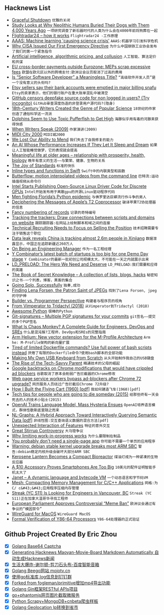 ## Hacknews List


- [Graceful Shutdown](http://250bpm.com/blog:146)  `优雅的关闭`
- [Study Looks at Why Neolithic Humans Buried Their Dogs with Them 4,000 Years Ago](https://www.smithsonianmag.com/smart-news/people-buried-their-dogs-them-4000-years-ago-180971502/)  `一项研究调查了新石器时代的人类为什么会在4000年前将狗葬在一起`
- [Flightradar24 – how it works](https://habr.com/en/post/440596/)  `Flightradar24 -工作原理`
- [AAAS: Machine learning &#39;causing science crisis&#39;](https://www.bbc.co.uk/news/science-environment-47267081)  `AAAS:机器学习引发科学危机`
- [Why CISA Issued Our First Emergency Directive](https://cyber.dhs.gov/blog/#why-cisa-issued-our-first-emergency-directive)  `为什么中国钢铁工业协会发布了我们的第一个紧急指令`
- [Artificial intelligence, algorithmic pricing, and collusion](https://voxeu.org/article/artificial-intelligence-algorithmic-pricing-and-collusion)  `人工智能、算法定价和共谋`
- [EU cross-border payments outside Eurozone: MEPs scrap excessive fees](http://www.europarl.europa.eu/news/en/press-room/20190207IPR25223/eu-cross-border-payments-outside-eurozone-meps-scrap-excessive-fees)  `欧盟在欧元区以外的跨境支付:欧洲议会议员取消了过高的费用`
- [Is “Senior Software Developer” a Meaningless Title?](https://www.eduardobautista.com/senior-software-developers/)  `“高级软件开发人员”是一个没有意义的头衔吗?`
- [Etsy sellers say their bank accounts were emptied in major billing snafu](https://boingboing.net/2019/02/17/etsy-sellers-say-their-bank-ac.html)  `Etsy的卖家表示，他们的银行账户在重大账单混乱中被清空`
- [GitHub censors deepfake source code for non logged in users? (Try incognito)](https://github.com/deepfakes/faceswap)  `GitHub审查深度伪造的非登录用户源代码?(隐身)`
- [18th-Century Writers Created the Genre of Popular Science](https://www.smithsonianmag.com/science-nature/18th-century-writers-created-genre-popular-science-enlightenment-180971481/)  `18世纪的作家创造了通俗科学这一流派`
- [Dolphins Seem to Use Toxic Pufferfish to Get High](https://www.smithsonianmag.com/smart-news/dolphins-seem-to-use-toxic-pufferfish-to-get-high-180948219/)  `海豚似乎用有毒的河豚来获得快感`
- [When Writers Speak (2009)](https://www.nytimes.com/2009/09/27/books/review/Krystal-t.html)  `作家演讲(2009)`
- [MIDI City 2000](https://midicity-2000.glitch.me/)  `MIDI城2000`
- [We Lost Our Ability to Mend](https://dieworkwear.com/post/182126040434/how-we-lost-our-ability-to-mend)  `我们失去了自我修复的能力`
- [An AI Whose Performance Increases If They Let It Sleep and Dream](https://www.sciencealert.com/neural-networks-performance-increases-if-they-re-allowed-to-sleep-and-dream)  `如果让人工智能睡觉做梦，它的表现就会提高`
- [Meaningful life at older ages – relationship with prosperity, health, biology](https://www.pnas.org/content/116/4/1207)  `晚年有意义的生活——与繁荣、健康、生物的关系`
- [The Joy of Standards](https://www.nytimes.com/2019/02/16/opinion/sunday/standardization.html)  `标准的快乐`
- [Inline types and functions in Swift](https://www.swiftbysundell.com/posts/inline-types-and-functions-in-swift)  `Swift中的内联类型和函数`
- [Butterflow: motion interpolated videos from the command line](https://github.com/dthpham/butterflow)  `巴特流:运动插值视频从命令行`
- [Intel Starts Publishing Open-Source Linux Driver Code for Discrete GPUs](https://www.phoronix.com/scan.php?page=news_item&amp;px=Intel-Memory-Regions-Local-Dev)  `Intel开始发布用于离散gpu的开源Linux驱动程序代码`
- [Men fighting Florida’s Python epidemic](https://www.1843magazine.com/features/the-men-fighting-floridas-python-epidemic)  `与佛罗里达巨蟒流行作斗争的男人`
- [Deciphering the Messages of Apple’s T2 Coprocessor](https://duo.com/labs/research/apple-t2-xpc)  `破译苹果T2协处理器的信息`
- [Fancy numbering of records](https://www.datafix.com.au/BASHing/2019-02-17.html)  `记录的奇特编号`
- [Tracking the trackers: Draw connections between scripts and domains on website](https://medium.com/@woj_ciech/tracking-the-trackers-draw-connections-between-scripts-and-domains-on-website-360bc6a306df)  `跟踪跟踪器:在网站上绘制脚本和域之间的连接`
- [Technical Recruiting Needs to Focus on Selling the Position](https://leerob.io/blog/technical-recruiting-is-broken/)  `技术招聘需要专注于销售这个职位`
- [Data leak reveals China is tracking almost 2.6m people in Xinjiang](https://www.ft.com/content/9ed9362e-31f7-11e9-bb0c-42459962a812)  `数据泄露显示，中国正在追踪新疆近260万人`
- [On Being an Engineering Manager](https://nickmchardy.com/2019/02/on-being-an-engineering-manager.html)  `作为一名工程经理`
- [Y Combinator’s latest batch of startups is too big for one Demo Day stage](https://techcrunch.com/2019/02/11/y-combinators-latest-batch-of-startups-is-too-big-for-one-demo-day-stage/)  `Y Combinator的最新一批初创公司规模太大，不可能在一天之内就展示出来`
- [LD_PRELOAD: The Hero We Need and Deserve](https://blog.jessfraz.com/post/ld_preload/)  `LD_PRELOAD:我们需要和应得的英雄`
- [The Book of Secret Knowledge – A collection of lists, blogs, hacks](https://github.com/trimstray/the-book-of-secret-knowledge)  `秘密知识之书-一个列表，博客，黑客的集合`
- [Going Solo, Successfully](https://kev.inburke.com/kevin/going-solo-successfully)  `独奏,成功`
- [Finding Lena Forsen, the Patron Saint of JPEGs](https://www.wired.com/story/finding-lena-the-patron-saint-of-jpegs/)  `找到了Lena Forsen, jpeg的守护神`
- [Builder vs. Programmer Perspective](http://csapp.cs.cmu.edu/3e/perspective.html)  `构建者与程序员的视角`
- [From Vimperator to Tridactyl (2018)](https://nullprogram.com/blog/2018/09/20/)  `从Vimperator到Tridactyl (2018)`
- [Awesome Python](https://github.com/vinta/awesome-python)  `很棒的Python`
- [Git-signatures – Multiple PGP signatures for your commits](https://github.com/hashbang/git-signatures)  `git签名——提交的多个PGP签名`
- [What Is Chaos Monkey? A Complete Guide for Engineers, DevOps and SREs](https://www.gremlin.com/chaos-monkey/)  `什么是混沌猴?工程师，DevOps和SREs的完整指南`
- [Arm Helium: New vector extension for the M-Profile Architecture](https://community.arm.com/processors/b/blog/posts/arm-helium-the-new-vector-extension-for-arm-m-profile-architecture)  `Arm he: M-Profile架构的新向量扩展`
- [Tired of limited Dockerfile commands? Use full power of bash scripts instead](https://github.com/flexos-io/doc/wiki/deck_build)  `厌倦了有限的Dockerfile命令?使用bash脚本的全部功能`
- [Making My Own USB Keyboard from Scratch](http://blakesmith.me/2019/01/16/making-my-own-usb-keyboard-from-scratch.html)  `从头开始制作我自己的USB键盘`
- [The Rise of the Tech-Savvy Parent](https://thewalrus.ca/the-rise-of-the-tech-savvy-parent/)  `精通技术的父母的崛起`
- [Google backtracks on Chrome modifications that would have crippled ad blockers](https://www.zdnet.com/article/google-backtracks-on-chrome-modifications-that-would-have-crippled-ad-blockers/)  `谷歌取消了原本会削弱广告拦截器的Chrome修改`
- [Web page service workers bypass ad-blockers after Chrome 72 upgrade?](https://twitter.com/jviide/status/1096947294920949760)  `网页服务人员绕过广告拦截后Chrome 72升级?`
- [How I Built the Flying Cart (1960) [pdf]](http://www.vintageprojects.com/go-kart/flying-hovercraft.pdf)  `我如何建造飞车(1960)[pdf]`
- [Tech tips for people who are going to die someday (2015)](https://medium.com/message/deathhacks-b767903b7c15)  `给那些终有一天会死去的人的技术小贴士(2015)`
- [OpenAI Trains Language Model, Mass Hysteria Ensues](http://approximatelycorrect.com/2019/02/17/openai-trains-language-model-mass-hysteria-ensues/)  `OpenAI培养语言模式，群体性歇斯底里随之而来`
- [NL-Graphs: A Hybrid Approach Toward Interactively Querying Semantic Data [pdf]](http://2014.eswc-conferences.org/sites/default/files/papers/paper_211.pdf)  `非线性图:交互查询语义数据的混合方法[pdf]`
- [Unexpected Interaction of Features](https://www.solipsys.co.uk/new/UnexpectedInteractionOfFeatures.html?sb17h)  `特征的意外交互`
- [Great Stirrup Controversy](https://en.wikipedia.org/wiki/Great_Stirrup_Controversy)  `大马镫争议`
- [Why limiting work-in-progress works](https://lethain.com/limiting-wip/)  `为什么要限制在制品`
- [You probably don&#39;t need a single-page app](https://journal.plausible.io/you-probably-dont-need-a-single-page-app)  `你可能不需要一个单页的应用程序`
- [Warning: debian stable kernel upgrade breaks most ARM SBC](https://bugs.debian.org/cgi-bin/bugreport.cgi?bug=922478)  `警告:debian稳定内核升级会破坏大部分ARM SBC`
- [Kerosene Lantern Becomes a Compact Bioreactor](https://hackaday.com/2019/02/15/this-kerosene-lantern-becomes-a-compact-bioreactor/)  `煤油灯成为一种紧凑的生物反应器`
- [A $10 Accessory Proves Smartphones Are Too Big](https://www.wsj.com/articles/a-10-accessory-proves-smartphones-are-too-big-11550412000)  `10美元的配件证明智能手机太大了`
- [Janet – A dynamic language and bytecode VM](https://github.com/janet-lang/janet)  `一个动态语言和字节码VM`
- [Mesh: Compacting Memory Management for C/C&#43;&#43; Applications](https://arxiv.org/abs/1902.04738)  `网格:为C/ c&#43;&#43;应用程序压缩内存管理`
- [Streak (YC S11) Is Looking for Engineers in Vancouver, BC](https://www.streak.com/offices/vancouver)  `Streak (YC S11)正在加拿大温哥华寻找工程师`
- [European Parliament Approves Controversial “Meme Ban”](https://futurism.com/the-eu-agreed-on-the-final-text-of-a-meme-ban)  `欧洲议会通过有争议的“模因禁令”`
- [WireGuard for MacOS](https://lists.zx2c4.com/pipermail/wireguard/2019-February/003853.html)  `WireGuard MacOS`
- [Formal Verification of Y86-64 Processors](http://csappbook.blogspot.com/2018/10/formal-verification-of-y86-64-processors.html)  `Y86-64处理器的正式验证`

## Github Project Created By Eric Zhou

- [x] [Golang Base64 Captcha](https://github.com/mojocn/base64Captcha)
- [x] [Generating Hacknews Maoyan-Movie-Board Markdown Automatically 自动生成Hacknews新闻](https://github.com/dejavuzhou/md-genie)
- [x] [生活大爆炸-谢尔顿-剪刀石头布-百度智能音箱](https://github.com/mojocn/dueros-bang-game)
- [x] [Golang Beego网站 mojotv.cn](https://github.com/mojocn/www.mojotv.cn)
- [x] [使用go标准库,log信息到钉钉群](https://github.com/mojocn/dooger)
- [x] [Forked from fogleman/primitive增加mp4导出功能](https://github.com/mojocn/primitive)
- [x] [Golang Gin框架RESTful APIs项目](https://github.com/JJJJJJJerk/ezier-golang-web-api-framework)
- [x] [go+phantomjs网页图片截取微服务](https://github.com/mojocn/screen_shot)
- [x] [Python Scrapy+MongoDB+cnbeta爬虫样板](https://github.com/mojocn/scrapy_mongodb_boilerplate_cnbeta)
- [x] [Golang Geolocation Ip转换到省市](https://github.com/mojocn/ip2location)